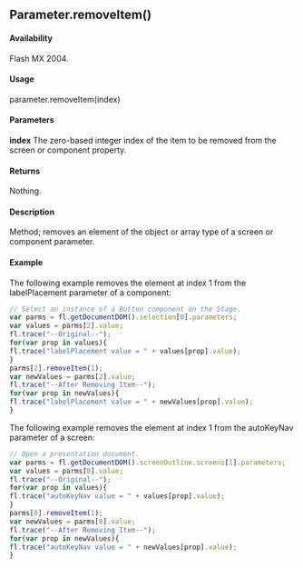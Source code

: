 ## Parameter.removeItem()

#### Availability

Flash MX 2004.

#### Usage

parameter.removeItem(index)

#### Parameters

**index** The zero-based integer index of the item to be removed from the screen or component property.

#### Returns

Nothing.

#### Description

Method; removes an element of the object or array type of a screen or component parameter.

#### Example

The following example removes the element at index 1 from the labelPlacement parameter of a component:

```javascript
// Select an instance of a Button component on the Stage.
var parms = fl.getDocumentDOM().selection[0].parameters;
var values = parms[2].value;
fl.trace("--Original--");
for(var prop in values){
fl.trace("labelPlacement value = " + values[prop].value);
}
parms[2].removeItem(1);
var newValues = parms[2].value;
fl.trace("--After Removing Item--");
for(var prop in newValues){
fl.trace("labelPlacement value = " + newValues[prop].value);
}
```

The following example removes the element at index 1 from the autoKeyNav parameter of a screen:

```javascript
// Open a presentation document.
var parms = fl.getDocumentDOM().screenOutline.screens[1].parameters;
var values = parms[0].value;
fl.trace("--Original--");
for(var prop in values){
fl.trace("autoKeyNav value = " + values[prop].value);
}
parms[0].removeItem(1);
var newValues = parms[0].value;
fl.trace("--After Removing Item--");
for(var prop in newValues){
fl.trace("autoKeyNav value = " + newValues[prop].value);
}
```
